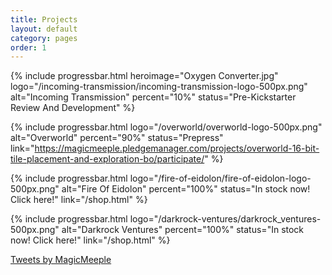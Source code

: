 ```yaml
---
title: Projects
layout: default
category: pages
order: 1
---
```

{% include progressbar.html heroimage="Oxygen Converter.jpg" logo="/incoming-transmission/incoming-transmission-logo-500px.png" alt="Incoming Transmission" percent="10%" status="Pre-Kickstarter Review And Development" %}

{% include progressbar.html logo="/overworld/overworld-logo-500px.png" alt="Overworld" percent="90%" status="Prepress" link="https://magicmeeple.pledgemanager.com/projects/overworld-16-bit-tile-placement-and-exploration-bo/participate/" %}

{% include progressbar.html logo="/fire-of-eidolon/fire-of-eidolon-logo-500px.png" alt="Fire Of Eidolon" percent="100%" status="In stock now! Click here!" link="/shop.html" %}

{% include progressbar.html logo="/darkrock-ventures/darkrock_ventures-500px.png" alt="Darkrock Ventures" percent="100%" status="In stock now! Click here!" link="/shop.html" %}

<a class="twitter-timeline" href="https://twitter.com/MagicMeeple?ref_src=twsrc%5Etfw">Tweets by MagicMeeple</a> <script async src="https://platform.twitter.com/widgets.js" charset="utf-8"></script>